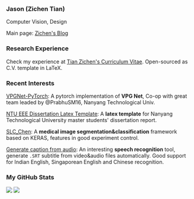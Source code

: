 ### Jason (Zichen Tian)
Computer Vision, Design

Main page: [Zichen's Blog](https://doem1997.home.blog/)

### Research Experience
Check my experience at [Tian Zichen's Curriculum Vitae](https://github.com/doem97/Resume-of-TIAN-ZICHEN/blob/main/TIAN_ZICHEN_Curriculum_Vitae.pdf). Open-sourced as C.V. template in LaTeX.
<!--
My mainpage under construction: [doem97's main page](https://doem97.github.io/)
-->

### Recent Interests

[VPGNet-PyTorch](https://github.com/PrabhuSM16/VPGNet-Pytorch): A pytorch implementation of **VPG Net**, Co-op with great team leaded by @PrabhuSM16, Nanyang Technological Univ.

[NTU EEE Dissertation Latex Template](https://github.com/doem97/NTU-EEE-MSc-Dissertation-Template): A **latex template** for Nanyang Technological University master students' dissertation report.

[SLC_Chen](https://github.com/doem97/SLC_chen): A **medical image segmentation&classification** framework based on KERAS, features in good experiment control.

[Generate caption from audio](https://github.com/doem97/audio_to_SRT): An interesting **speech recognition** tool, generate `.SRT` subtitle from video&audio files automatically. Good support for Indian English, Singaporean English and Chinese recognition.


### My GitHub Stats
![](https://github-readme-stats.vercel.app/api/top-langs/?username=doem97&layout=compact)
![](https://github-readme-stats.vercel.app/api?username=doem97&show_icons=true&count_private=true&hide=prs&line_height=24)
